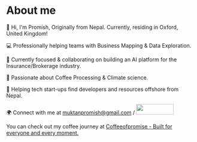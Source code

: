 # About me

👋 Hi, I'm Promish, Originally from Nepal. Currently, residing in Oxford, United Kingdom!

💻 Professionally helping teams with Business Mapping & Data Exploration.  

🎯 Currently focused & collaborating on building an AI platform for the Insurance/Brokerage industry.  

🌱 Passionate about Coffee Processing & Climate science.  

🚀 Helping tech start-ups find developers and resources offshore from Nepal.  

🌍 Connect with me at muktanpromish@gmail.com / <a href="https://www.linkedin.com/in/promishmuktan/" target="_blank" title="Connect on LinkedIn">
  <img src="https://img.shields.io/badge/--linkedin?label=LinkedIn&logo=LinkedIn&style=social" height="28" width="100" >
</a>  

You can check out my coffee journey at <a href="https://www.coffeeofpromise.com/why-coffeeofpromise" target="_blank" title="Coffee from Himalayas">Coffeeofpromise - Built for everyone and every moment.</a>

